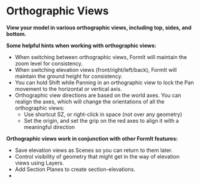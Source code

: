 # Orthographic Views

**View your model in various orthographic views, including top, sides, and bottom.**

**Some helpful hints when working with orthographic views:**

* When switching between orthographic views, FormIt will maintain the zoom level for consistency.
* When switching elevation views \(front/right/left/back\), FormIt will maintain the ground height for consistency.
* You can hold Shift while Panning in an orthographic view to lock the Pan movement to the horizontal or vertical axis.
* Orthographic view directions are based on the world axes. You can realign the axes, which will change the orientations of all the orthographic views:
  * Use shortcut SZ, or right-click in space \(not over any geometry\)
  * Set the origin, and set the grip on the red axes to align it with a meaningful direction

**Orthographic views work in conjunction with other FormIt features:**

* Save elevation views as Scenes so you can return to them later.
* Control visibility of geometry that might get in the way of elevation views using Layers.
* Add Section Planes to create section-elevations.
* 
